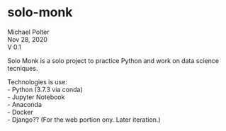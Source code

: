 # solo-monk
Michael Polter  
Nov 28, 2020  
V 0.1  

Solo Monk is a solo project to practice Python and work on data science tecniques.

Technologies is use:  
    - Python (3.7.3 via conda)  
    - Jupyter Notebook  
    - Anaconda  
    - Docker  
    - Django?? (For the web portion ony. Later iteration.)  